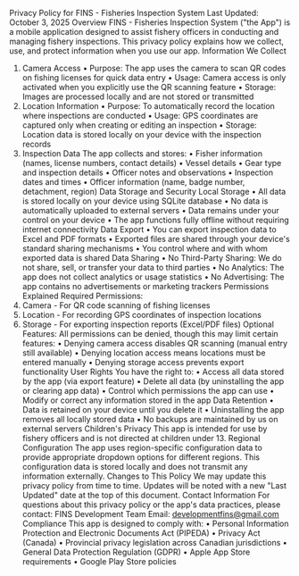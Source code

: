 Privacy Policy for FINS - Fisheries Inspection System
Last Updated: October 3, 2025
Overview
FINS - Fisheries Inspection System ("the App") is a mobile application designed to assist fishery officers in conducting and managing fishery inspections. This privacy policy explains how we collect, use, and protect information when you use our app.
Information We Collect
1. Camera Access
•	Purpose: The app uses the camera to scan QR codes on fishing licenses for quick data entry
•	Usage: Camera access is only activated when you explicitly use the QR scanning feature
•	Storage: Images are processed locally and are not stored or transmitted
2. Location Information
•	Purpose: To automatically record the location where inspections are conducted
•	Usage: GPS coordinates are captured only when creating or editing an inspection
•	Storage: Location data is stored locally on your device with the inspection records
3. Inspection Data
The app collects and stores:
•	Fisher information (names, license numbers, contact details)
•	Vessel details
•	Gear type and inspection details
•	Officer notes and observations
•	Inspection dates and times
•	Officer information (name, badge number, detachment, region)
Data Storage and Security
Local Storage
•	All data is stored locally on your device using SQLite database
•	No data is automatically uploaded to external servers
•	Data remains under your control on your device
•	The app functions fully offline without requiring internet connectivity
Data Export
•	You can export inspection data to Excel and PDF formats
•	Exported files are shared through your device's standard sharing mechanisms
•	You control where and with whom exported data is shared
Data Sharing
•	No Third-Party Sharing: We do not share, sell, or transfer your data to third parties
•	No Analytics: The app does not collect analytics or usage statistics
•	No Advertising: The app contains no advertisements or marketing trackers
Permissions Explained
Required Permissions:
1.	Camera - For QR code scanning of fishing licenses
2.	Location - For recording GPS coordinates of inspection locations
3.	Storage - For exporting inspection reports (Excel/PDF files)
Optional Features:
All permissions can be denied, though this may limit certain features:
•	Denying camera access disables QR scanning (manual entry still available)
•	Denying location access means locations must be entered manually
•	Denying storage access prevents export functionality
User Rights
You have the right to:
•	Access all data stored by the app (via export feature)
•	Delete all data (by uninstalling the app or clearing app data)
•	Control which permissions the app can use
•	Modify or correct any information stored in the app
Data Retention
•	Data is retained on your device until you delete it
•	Uninstalling the app removes all locally stored data
•	No backups are maintained by us on external servers
Children's Privacy
This app is intended for use by fishery officers and is not directed at children under 13.
Regional Configuration
The app uses region-specific configuration data to provide appropriate dropdown options for different regions. This configuration data is stored locally and does not transmit any information externally.
Changes to This Policy
We may update this privacy policy from time to time. Updates will be noted with a new "Last Updated" date at the top of this document.
Contact Information
For questions about this privacy policy or the app's data practices, please contact:
FINS Development Team
Email: developmentfins@gmail.com
Compliance
This app is designed to comply with:
•	Personal Information Protection and Electronic Documents Act (PIPEDA)
•	Privacy Act (Canada)
•	Provincial privacy legislation across Canadian jurisdictions
•	General Data Protection Regulation (GDPR)
•	Apple App Store requirements
•	Google Play Store policies
